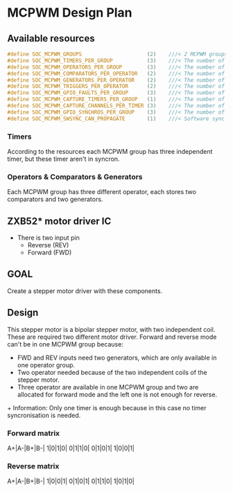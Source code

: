 # MCPWM Design Plan

## Available resources

```c
#define SOC_MCPWM_GROUPS                     (2)    ///< 2 MCPWM groups on the chip (i.e., the number of independent MCPWM peripherals)
#define SOC_MCPWM_TIMERS_PER_GROUP           (3)    ///< The number of timers that each group has
#define SOC_MCPWM_OPERATORS_PER_GROUP        (3)    ///< The number of operators that each group has
#define SOC_MCPWM_COMPARATORS_PER_OPERATOR   (2)    ///< The number of comparators that each operator has
#define SOC_MCPWM_GENERATORS_PER_OPERATOR    (2)    ///< The number of generators that each operator has
#define SOC_MCPWM_TRIGGERS_PER_OPERATOR      (2)    ///< The number of triggers that each operator has
#define SOC_MCPWM_GPIO_FAULTS_PER_GROUP      (3)    ///< The number of fault signal detectors that each group has
#define SOC_MCPWM_CAPTURE_TIMERS_PER_GROUP   (1)    ///< The number of capture timers that each group has
#define SOC_MCPWM_CAPTURE_CHANNELS_PER_TIMER (3)    ///< The number of capture channels that each capture timer has
#define SOC_MCPWM_GPIO_SYNCHROS_PER_GROUP    (3)    ///< The number of GPIO synchros that each group has
#define SOC_MCPWM_SWSYNC_CAN_PROPAGATE       (1)    ///< Software sync event can be routed to its output
```

### Timers

According to the resources each MCPWM group has three independent timer, but these timer aren't in syncron.

### Operators & Comparators & Generators

Each MCPWM group has three different operator, each stores two comparators and two generators.

## ZXB52* motor driver IC

- There is two input pin
    - Reverse (REV)
    - Forward (FWD)

## GOAL

Create a stepper motor driver with these components.

## Design

This stepper motor is a bipolar stepper motor, with two independent coil. These are required two different motor driver.
Forward and reverse mode can't be in one MCPWM group because:
- FWD and REV inputs need two generators, which are only available in one operator group.
- Two operator needed because of the two independent coils of the stepper motor. 
- Three operator are available in one MCPWM group and two are allocated for forward mode and the left one is not enough for reverse.

\+ Information: Only one timer is enough because in this case no timer syncronisation is needed.

### Forward matrix

A+|A-|B+|B-|
1|0|1|0| 
0|1|1|0| 
0|1|0|1| 
1|0|0|1| 

### Reverse matrix

A+|A-|B+|B-|
1|0|0|1| 
0|1|0|1| 
0|1|1|0| 
1|0|1|0| 